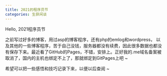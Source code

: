 ```yaml
---
title: 2021的程序员节
categories: 生获闲谈
---
```



Hello, 2021程序员节

之前写过好多的博客，用过asp的博客程序，还有php的emlog和wordpress， 以及其他的一些博客程序，苦于自己没钱，服务器都没有续费，因此很多数据也都没有保存下来。最近看了GitHub的Pages，不错，安排上。正好我的.me域名备案被取消了，国内的主机也绑定不上了，那就绑定到GitPages上吧 ~

希望可以把一些感悟和技巧记录下来，以便以后查阅 ~ 




